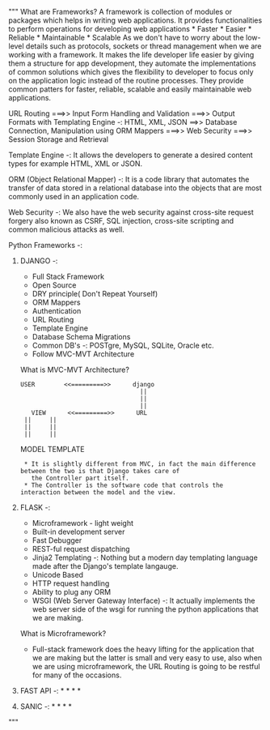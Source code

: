 
"""
What are Frameworks?
    A framework is collection of modules or packages which helps in writing web applications. It provides
    functionalities to perform operations for developing web applications
        * Faster
        * Easier
        * Reliable
        * Maintainable
        * Scalable
    As we don't have to worry about the low-level details such as protocols, sockets or thread management when we are
    working with a framework. It makes the life developer life easier by giving them a structure for app development,
    they automate the implementations of common solutions which gives the flexibility to developer  to focus only on the
    application logic instead of the routine processes. They provide common patters for faster, reliable, scalable and
    easily maintainable web applications.


URL Routing ===>> Input Form Handling and Validation ===>> Output Formats with Templating Engine -: HTML, XML, JSON ==>>
Database Connection, Manipulation using ORM Mappers ===>> Web Security ===>> Session Storage and Retrieval


Template Engine -: It allows the developers to generate a desired content types for example HTML, XML or JSON.

ORM (Object Relational Mapper) -: It is a code library that automates the transfer of data stored in a relational
database into the objects that are most commonly used in an application code.

Web Security -: We also have the web security against cross-site request forgery also known as CSRF, SQL injection,
cross-site scripting and common malicious attacks as well.

Python Frameworks -:

1. DJANGO -:
    * Full Stack Framework
    * Open Source
    * DRY principle( Don't Repeat Yourself)
    * ORM Mappers
    * Authentication
    * URL Routing
    * Template Engine
    * Database Schema Migrations
    * Common DB's -: POSTgre, MySQL, SQLite, Oracle etc.
    * Follow MVC-MVT Architecture

    What is MVC-MVT Architecture?


       USER        <<=========>>      django
                                        ||
                                        ||
                                        ||
          VIEW      <<=========>>      URL
        ||     ||
        ||     ||
        ||     ||
      MODEL  TEMPLATE

        * It is slightly different from MVC, in fact the main difference between the two is that Django takes care of
          the Controller part itself.
        * The Controller is the software code that controls the interaction between the model and the view.


2. FLASK -:
    * Microframework - light weight
    * Built-in development server
    * Fast Debugger
    * REST-ful request dispatching
    * Jinja2 Templating -: Nothing but a modern day templating language made after the Django's template langauge.
    * Unicode Based
    * HTTP request handling
    * Ability to plug any ORM
    * WSGI (Web Server Gateway Interface) -: It actually implements the web server side of the wsgi for running the
                                             python applications that we are making.

    What is Microframework?
    * Full-stack framework does the heavy lifting for the application that we are making but the latter is small and
      very easy to use, also when we are using microframework, the URL Routing is going to be restful for many of the
      occasions.

3. FAST API -:
    *
    *
    *
    *

4. SANIC -:
    *
    *
    *
    *

"""
